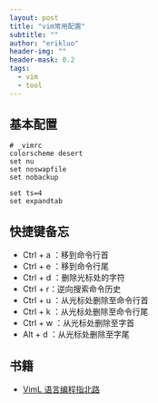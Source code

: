 ```yaml
---
layout: post
title: "vim常用配置"
subtitle: ""
author: "erikluo"
header-img: ""
header-mask: 0.2
tags:
  - vim
  - tool
---
```



## 基本配置
```
# _vimrc
colorscheme desert
set nu
set noswapfile
set nobackup

set ts=4
set expandtab
```

## 快捷键备忘
- Ctrl + a ：移到命令行首
- Ctrl + e ：移到命令行尾
- Ctrl + d ：删除光标处的字符
- Ctrl + r：逆向搜索命令历史
- Ctrl + u ：从光标处删除至命令行首
- Ctrl + k ：从光标处删除至命令行尾
- Ctrl + w ：从光标处删除至字首
- Alt + d ：从光标处删除至字尾

## 书籍
- [VimL 语言编程指北路](https://github.com/lymslive/vimllearn)

